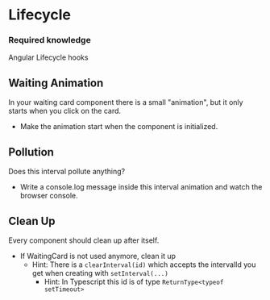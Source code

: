 # Lifecycle

### Required knowledge

Angular Lifecycle hooks

## Waiting Animation

In your waiting card component there is a small "animation", but it only starts when you click on the card.

- Make the animation start when the component is initialized.

## Pollution

Does this interval pollute anything?

- Write a console.log message inside this interval animation and watch the browser console.

## Clean Up

Every component should clean up after itself.

- If WaitingCard is not used anymore, clean it up
  - Hint: There is a `clearInterval(id)` which accepts the intervalId you get when creating with `setInterval(...)`
    - Hint: In Typescript this id is of type `ReturnType<typeof setTimeout>`
